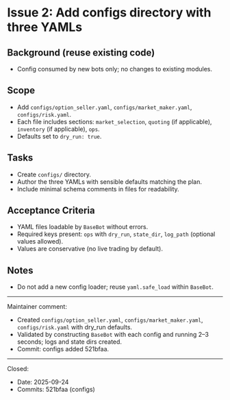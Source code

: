 # Issue 2: Add configs directory with three YAMLs

## Background (reuse existing code)
- Config consumed by new bots only; no changes to existing modules.

## Scope
- Add `configs/option_seller.yaml`, `configs/market_maker.yaml`, `configs/risk.yaml`.
- Each file includes sections: `market_selection`, `quoting` (if applicable), `inventory` (if applicable), `ops`.
- Defaults set to `dry_run: true`.

## Tasks
- Create `configs/` directory.
- Author the three YAMLs with sensible defaults matching the plan.
- Include minimal schema comments in files for readability.

## Acceptance Criteria
- YAML files loadable by `BaseBot` without errors.
- Required keys present: `ops` with `dry_run`, `state_dir`, `log_path` (optional values allowed).
- Values are conservative (no live trading by default).

## Notes
- Do not add a new config loader; reuse `yaml.safe_load` within `BaseBot`.

---
Maintainer comment:
- Created `configs/option_seller.yaml`, `configs/market_maker.yaml`, `configs/risk.yaml` with dry_run defaults.
- Validated by constructing `BaseBot` with each config and running 2–3 seconds; logs and state dirs created.
- Commit: configs added 521bfaa.

---
Closed:
- Date: 2025-09-24
- Commits: 521bfaa (configs)

